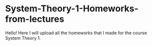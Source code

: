 # System-Theory-1-Homeworks-from-lectures

Hello! Here I will upload all the homeworks that I made for the course System Theory 1.
